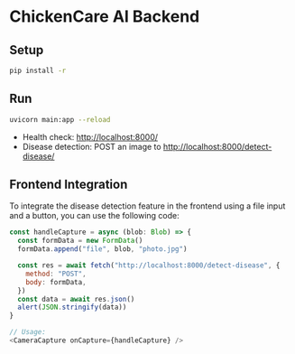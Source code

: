 # ChickenCare AI Backend

## Setup

```sh
pip install -r
```

## Run

```sh
uvicorn main:app --reload
```

- Health check: [http://localhost:8000/](http://localhost:8000/)
- Disease detection: POST an image to [http://localhost:8000/detect-disease/](http://localhost:8000/detect-disease/)

## Frontend Integration

To integrate the disease detection feature in the frontend using a file input and a button, you can use the following code:

```javascript
const handleCapture = async (blob: Blob) => {
  const formData = new FormData()
  formData.append("file", blob, "photo.jpg")

  const res = await fetch("http://localhost:8000/detect-disease", {
    method: "POST",
    body: formData,
  })
  const data = await res.json()
  alert(JSON.stringify(data))
}

// Usage:
<CameraCapture onCapture={handleCapture} />
```